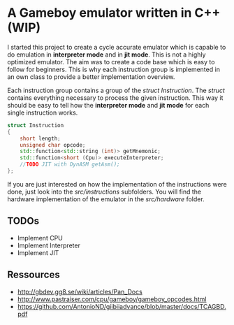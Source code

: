 # A Gameboy emulator written in C++ (WIP)

I started this project to create a cycle accurate emulator which is capable to do emulation in **interpreter mode** and in **jit mode**.
This is not a highly optimized emulator. The aim was to create a code base which is easy to follow for beginners.
This is why each instruction group is implemented in an own class to provide a better implementation overview.

Each instruction group contains a group of the *struct Instruction*. The *struct* contains everything necessary to process the given instruction. This way it should be easy to tell how the **interpreter mode** and **jit mode** for each single instruction works.

```cpp
struct Instruction
{
    short length;
    unsigned char opcode;
    std::function<std::string (int)> getMnemonic;
    std::function<short (Cpu)> executeInterpreter;
    //TODO JIT with DynASM getAsm();
};
```

If you are just interested on how the implementation of the instructions were done, just look into the *src/instructions* subfolders.
You will find the hardware implementation of the emulator in the *src/hardware* folder. 

## TODOs
- Implement CPU
- Implement Interpreter
- Implement JIT

## Ressources

- http://gbdev.gg8.se/wiki/articles/Pan_Docs
- http://www.pastraiser.com/cpu/gameboy/gameboy_opcodes.html
- https://github.com/AntonioND/giibiiadvance/blob/master/docs/TCAGBD.pdf